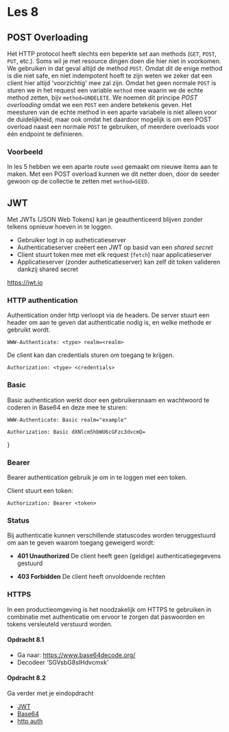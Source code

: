 # Les 8

## POST Overloading

Het HTTP protocol heeft slechts een beperkte set aan methods (`GET`, `POST`, `PUT`, etc.). Soms wil je met resource
dingen doen die hier niet in voorkomen. We gebruiken in dat geval altijd de method `POST`. Omdat dit de enige method is
die niet safe, en niet indempotent hoeft te zijn weten we zeker dat een client hier altijd 'voorzichtig' mee zal zijn.
Omdat het geen normale `POST` is sturen we in het request een variable `method` mee waarin we de echte method zetten,
bijv `method=UNDELETE`.
We noemen dit principe *POST overloading* omdat we een `POST` een andere betekenis geven.
Het meesturen van de echte method in een aparte variabele is niet alleen voor de duidelijkheid, maar ook omdat het
daardoor mogelijk is om een POST overload naast een normale `POST` te gebruiken, of meerdere overloads voor één endpoint
te definieren.

### Voorbeeld

In les 5 hebben we een aparte route `seed` gemaakt om nieuwe items aan te maken. Met een POST overload kunnen we dit
netter doen, door de seeder gewoon op de collectie te zetten met `method=SEED`.

## JWT

Met JWTs (JSON Web Tokens) kan je geauthenticeerd blijven zonder telkens opnieuw hoeven in te loggen.

* Gebruiker logt in op autheticatieserver
* Authenticatieserver creëert een JWT op basid van een *shared secret*
* Client stuurt token mee met elk request (`fetch`) naar applicatieserver
* Applicatieserver (zonder autheticatieserver) kan zelf dit token valideren dankzij shared secret

https://jwt.io

### HTTP authentication

Authentication onder http verloopt via de headers. De server stuurt een header om aan te geven dat authenticatie nodig
is, en welke methode er gebruikt wordt.

```
WWW-Authenticate: <type> realm=<realm>
```

De client kan dan credentials sturen om toegang te krijgen.

```
Authorization: <type> <credentials>
```

<!--
Uitzoeken: proxy-auth
-->

### Basic

Basic authentication werkt door een gebruikersnaam en wachtwoord te coderen in Base64 en deze mee te sturen:

```
WWW-Authenticate: Basic realm="example"
```

```
Authorization: Basic dXNlcm5hbWU6cGFzc3dvcmQ=
```

}

### Bearer

Bearer authentication gebruik je om in te loggen met een token.

Client stuurt een token:

```
Authorization: Bearer <token>
```

### Status

Bij authenticatie kunnen verschillende statuscodes worden teruggestuurd om aan te geven waarom toegang geweigerd wordt:

* **401 Unauthorized** De client heeft geen (geldige) authenticatiegegevens gestuurd

* **403 Forbidden** De client heeft onvoldoende rechten

### HTTPS

In een productieomgeving is het noodzakelijk om HTTPS te gebruiken in combinatie met authenticatie om ervoor te zorgen
dat paswoorden en tokens versleuteld verstuurd worden.

#### Opdracht 8.1

* Ga naar: https://www.base64decode.org/
* Decodeer ‘SGVsbG8sIHdvcmxk’

#### Opdracht 8.2

Ga verder met je eindopdracht

<!-- btoa atob in presentatie zetten? -->

* [JWT](https://jwt.io)
* [Base64](https://www.base64encode.org)
* [http auth](https://developer.mozilla.org/en-US/docs/Web/HTTP/Authentication)